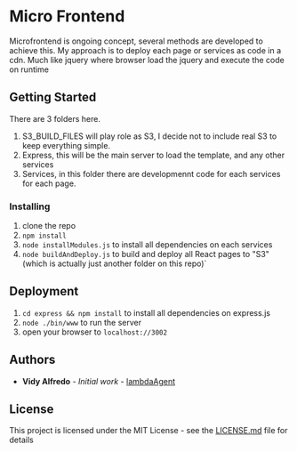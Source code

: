 # Micro Frontend

Microfrontend is ongoing concept, several methods are developed to achieve this. My approach is to deploy each page or services as code in a cdn. Much like jquery where browser load the jquery and execute the code on runtime

## Getting Started
There are 3 folders here. 
1. S3_BUILD_FILES will play role as S3, I decide not to include real S3 to keep everything simple.
2. Express, this will be the main server to load the template, and any other services
3. Services, in this folder there are developmennt code for each services for each page.

### Installing

1. clone the repo
2. `npm install`
3. `node installModules.js` to install all dependencies on each services
4. `node buildAndDeploy.js` to build and deploy all React pages to "S3" (which is actually just another folder on this repo)`

## Deployment

1. `cd express && npm install` to install all dependencies on express.js
2. `node ./bin/www` to run the server
3. open your browser to `localhost://3002`

## Authors

* **Vidy Alfredo** - *Initial work* - [lambdaAgent](https://github.com/lambdaAgent)

## License

This project is licensed under the MIT License - see the [LICENSE.md](LICENSE.md) file for details
